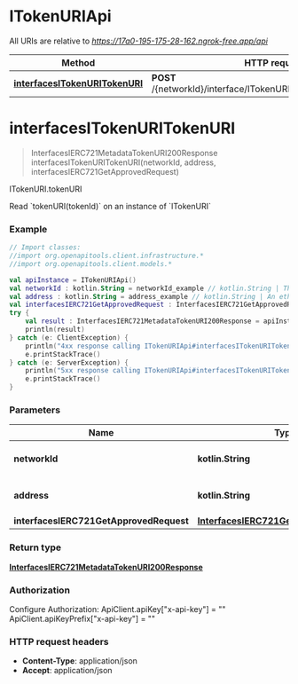 # ITokenURIApi

All URIs are relative to *https://17a0-195-175-28-162.ngrok-free.app/api*

Method | HTTP request | Description
------------- | ------------- | -------------
[**interfacesITokenURITokenURI**](ITokenURIApi.md#interfacesITokenURITokenURI) | **POST** /{networkId}/interface/ITokenURI/read/{address}/tokenURI | ITokenURI.tokenURI


<a id="interfacesITokenURITokenURI"></a>
# **interfacesITokenURITokenURI**
> InterfacesIERC721MetadataTokenURI200Response interfacesITokenURITokenURI(networkId, address, interfacesIERC721GetApprovedRequest)

ITokenURI.tokenURI

Read &#x60;tokenURI(tokenId)&#x60; on an instance of &#x60;ITokenURI&#x60;

### Example
```kotlin
// Import classes:
//import org.openapitools.client.infrastructure.*
//import org.openapitools.client.models.*

val apiInstance = ITokenURIApi()
val networkId : kotlin.String = networkId_example // kotlin.String | The network id
val address : kotlin.String = address_example // kotlin.String | An ethereum address
val interfacesIERC721GetApprovedRequest : InterfacesIERC721GetApprovedRequest =  // InterfacesIERC721GetApprovedRequest | 
try {
    val result : InterfacesIERC721MetadataTokenURI200Response = apiInstance.interfacesITokenURITokenURI(networkId, address, interfacesIERC721GetApprovedRequest)
    println(result)
} catch (e: ClientException) {
    println("4xx response calling ITokenURIApi#interfacesITokenURITokenURI")
    e.printStackTrace()
} catch (e: ServerException) {
    println("5xx response calling ITokenURIApi#interfacesITokenURITokenURI")
    e.printStackTrace()
}
```

### Parameters

Name | Type | Description  | Notes
------------- | ------------- | ------------- | -------------
 **networkId** | **kotlin.String**| The network id | [default to &quot;80001&quot;]
 **address** | **kotlin.String**| An ethereum address |
 **interfacesIERC721GetApprovedRequest** | [**InterfacesIERC721GetApprovedRequest**](InterfacesIERC721GetApprovedRequest.md)|  |

### Return type

[**InterfacesIERC721MetadataTokenURI200Response**](InterfacesIERC721MetadataTokenURI200Response.md)

### Authorization


Configure Authorization:
    ApiClient.apiKey["x-api-key"] = ""
    ApiClient.apiKeyPrefix["x-api-key"] = ""

### HTTP request headers

 - **Content-Type**: application/json
 - **Accept**: application/json

